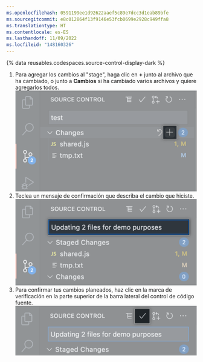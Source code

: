 ```yaml
---
ms.openlocfilehash: 0591199ee1d92622aaef5c89e7dcc3d1eab89bfe
ms.sourcegitcommit: e8c012864f13f9146e53fcb0699e2928c949ffa8
ms.translationtype: HT
ms.contentlocale: es-ES
ms.lasthandoff: 11/09/2022
ms.locfileid: "148160326"
---
```

{% data reusables.codespaces.source-control-display-dark %}
1. Para agregar los cambios al "stage", haga clic en **+** junto al archivo que ha cambiado, o junto a **Cambios** si ha cambiado varios archivos y quiere agregarlos todos.
![Barra lateral de control de código fuente con el botón de almacenamiento provisional resaltado](/assets/images/help/codespaces/codespaces-commit-stage.png)
1. Teclea un mensaje de confirmación que describa el cambio que hiciste.
![Barra de control de código fuente con un mensaje de confirmación](/assets/images/help/codespaces/codespaces-commit-commit-message.png)  
1. Para confirmar tus cambios planeados, haz clic en la marca de verificación en la parte superior de la barra lateral del control de código fuente.
![Clic en el icono de marca de verificación](/assets/images/help/codespaces/codespaces-commit-checkmark-icon.png) 
